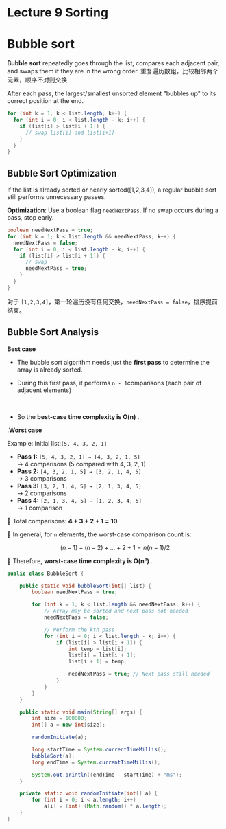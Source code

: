# Lecture 9 Sorting

# Bubble sort

**Bubble sort** repeatedly goes through the list, compares each adjacent pair, and swaps them if they are in the wrong order. 重复遍历数组，比较相邻两个元素，顺序不对则交换

After each pass, the largest/smallest unsorted element "bubbles up" to its correct position at the end.

```java
for (int k = 1; k < list.length; k++) {
  for (int i = 0; i < list.length - k; i++) {
    if (list[i] > list[i + 1]) {
      // swap list[i] and list[i+1]
    }
  }
}
```

## Bubble Sort Optimization

If the list is already sorted or nearly sorted([1,2,3,4]), a regular bubble sort still performs unnecessary passes.

**Optimization**: Use a boolean flag `needNextPass`​. If no swap occurs during a pass, stop early.

```java
boolean needNextPass = true;
for (int k = 1; k < list.length && needNextPass; k++) {
  needNextPass = false;
  for (int i = 0; i < list.length - k; i++) {
    if (list[i] > list[i + 1]) {
      // swap
      needNextPass = true;
    }
  }
}
```

对于 `[1,2,3,4]`​，第一轮遍历没有任何交换，`needNextPass = false`​，排序提前结束。

## Bubble Sort Analysis

**Best case**

* The bubble sort algorithm needs just the **first pass** to determine the array is already sorted.
* During this first pass, it performs `n - 1`​ comparisons (each pair of adjacent elements)

  ‍
* So the **best-case time complexity is O(n)** .

.**Worst case**

Example: Initial list:`[5, 4, 3, 2, 1]`​

* **Pass 1:**  `[5, 4, 3, 2, 1] → [4, 3, 2, 1, 5]`​  
  → 4 comparisons (5 compared with 4, 3, 2, 1)
* **Pass 2:**  `[4, 3, 2, 1, 5] → [3, 2, 1, 4, 5]`​  
  → 3 comparisons
* **Pass 3:**  `[3, 2, 1, 4, 5] → [2, 1, 3, 4, 5]`​  
  → 2 comparisons
* **Pass 4:**  `[2, 1, 3, 4, 5] → [1, 2, 3, 4, 5]`​  
  → 1 comparison

🔢 Total comparisons: **4 + 3 + 2 + 1**  **=**  **10**

🧮 In general, for `n`​ elements, the worst-case comparison count is:

$$
(n - 1) + (n - 2) + ... + 2 + 1 = n(n - 1) / 2
$$

📌 Therefore, **worst-case time complexity is O(n²)** .

```java
public class BubbleSort {

    public static void bubbleSort(int[] list) {
        boolean needNextPass = true;

        for (int k = 1; k < list.length && needNextPass; k++) {
            // Array may be sorted and next pass not needed
            needNextPass = false;

            // Perform the kth pass
            for (int i = 0; i < list.length - k; i++) {
                if (list[i] > list[i + 1]) {
                    int temp = list[i];
                    list[i] = list[i + 1];
                    list[i + 1] = temp;

                    needNextPass = true; // Next pass still needed
                }
            }
        }
    }

    public static void main(String[] args) {
        int size = 100000;
        int[] a = new int[size];

        randomInitiate(a);

        long startTime = System.currentTimeMillis();
        bubbleSort(a);
        long endTime = System.currentTimeMillis();

        System.out.println((endTime - startTime) + "ms");
    }

    private static void randomInitiate(int[] a) {
        for (int i = 0; i < a.length; i++)
            a[i] = (int) (Math.random() * a.length);
    }
}

```

‍
